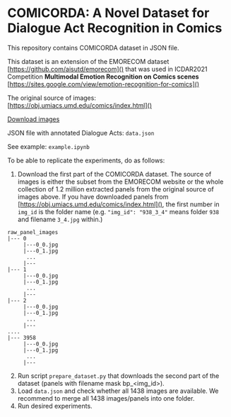 # COMICORDA: A Novel Dataset for Dialogue Act Recognition in Comics

This repository contains COMICORDA dataset in JSON file.

This dataset is an extension of the EMORECOM dataset [https://github.com/aisutd/emorecom]() that was used in ICDAR2021 Competition **Multimodal Emotion Recognition on Comics scenes**
 [https://sites.google.com/view/emotion-recognition-for-comics]()


The original source of images: [https://obj.umiacs.umd.edu/comics/index.html]()

[Download images](https://obj.umiacs.umd.edu/comics/raw_panel_images.tar.gz)

JSON file with annotated Dialogue Acts: `data.json`

See example: `example.ipynb`

To be able to replicate the experiments, do as follows:

1. Download the first part of the COMICORDA dataset. The source of images is either the subset from the EMORECOM website or the whole collection of 1.2 million extracted panels from the original source of images above. If you have downloaded panels from [https://obj.umiacs.umd.edu/comics/index.html](), the first number in `img_id` is the folder name (e.g. `"img_id": "938_3_4"` means folder `938` and filename `3_4.jpg` within.)

```
raw_panel_images
|--- 0
     |---0_0.jpg
     |---0_1.jpg
      ...
     |---
|--- 1
     |---0_0.jpg
     |---0_1.jpg
      ...
     |---
|--- 2
     |---0_0.jpg
     |---0_1.jpg
      ...
     |---
....
|--- 3958
     |---0_0.jpg
     |---0_1.jpg
      ...
     |---
```

2. Run script `prepare_dataset.py` that downloads the second part of the dataset (panels with filename mask bp_<img_id>).
3. Load `data.json` and check whether all 1438 images are available. We recommend to merge all 1438 images/panels into one folder.
4. Run desired experiments.
